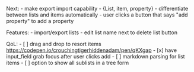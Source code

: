 Next:
    - make export import capability
    - {List, item, property}
        - differentiate between lists and items automatically
        - user clicks a button that says "add property" to add a property

Features:
    - import/export lists
    - edit list name next to delete list button

QoL:
    - [ ] drag and drop to resort items
        https://codepen.io/crouchingtigerhiddenadam/pen/qKXgap
    - [x] have input_field grab focus after user clicks add
    - [ ] markdown parsing for list items
    - [ ] option to show all sublists in a tree form
